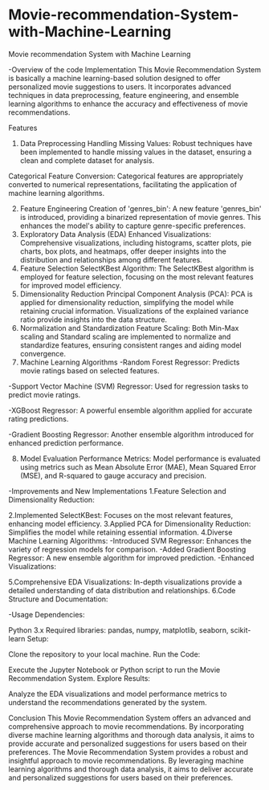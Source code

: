 # Movie-recommendation-System-with-Machine-Learning
Movie recommendation  System with Machine Learning

-Overview of the code Implementation
This Movie Recommendation System is basically a machine learning-based solution designed to offer personalized movie suggestions to users. It incorporates advanced techniques in data preprocessing, feature engineering, and ensemble learning algorithms to enhance the accuracy and effectiveness of movie recommendations.

Features
1. Data Preprocessing
Handling Missing Values: Robust techniques have been implemented to handle missing values in the dataset, ensuring a clean and complete dataset for analysis.

Categorical Feature Conversion: Categorical features are appropriately converted to numerical representations, facilitating the application of machine learning algorithms.

2. Feature Engineering
Creation of 'genres_bin': A new feature 'genres_bin' is introduced, providing a binarized representation of movie genres. This enhances the model's ability to capture genre-specific preferences.
3. Exploratory Data Analysis (EDA)
Enhanced Visualizations: Comprehensive visualizations, including histograms, scatter plots, pie charts, box plots, and heatmaps, offer deeper insights into the distribution and relationships among different features.
4. Feature Selection
SelectKBest Algorithm: The SelectKBest algorithm is employed for feature selection, focusing on the most relevant features for improved model efficiency.
5. Dimensionality Reduction
Principal Component Analysis (PCA): PCA is applied for dimensionality reduction, simplifying the model while retaining crucial information. Visualizations of the explained variance ratio provide insights into the data structure.
6. Normalization and Standardization
Feature Scaling: Both Min-Max scaling and Standard scaling are implemented to normalize and standardize features, ensuring consistent ranges and aiding model convergence.
7. Machine Learning Algorithms
-Random Forest Regressor: Predicts movie ratings based on selected features.

-Support Vector Machine (SVM) Regressor: Used for regression tasks to predict movie ratings.

-XGBoost Regressor: A powerful ensemble algorithm applied for accurate rating predictions.

-Gradient Boosting Regressor: Another ensemble algorithm introduced for enhanced prediction performance.

8. Model Evaluation
Performance Metrics: Model performance is evaluated using metrics such as Mean Absolute Error (MAE), Mean Squared Error (MSE), and R-squared to gauge accuracy and precision.

-Improvements and New Implementations
1.Feature Selection and Dimensionality Reduction:

2.Implemented SelectKBest: Focuses on the most relevant features, enhancing model efficiency.
3.Applied PCA for Dimensionality Reduction: Simplifies the model while retaining essential information.
4.Diverse Machine Learning Algorithms:
-Introduced SVM Regressor: Enhances the variety of regression models for comparison.
-Added Gradient Boosting Regressor: A new ensemble algorithm for improved prediction.
-Enhanced Visualizations:

5.Comprehensive EDA Visualizations: In-depth visualizations provide a detailed understanding of data distribution and relationships.
6.Code Structure and Documentation:


-Usage
Dependencies:

Python 3.x
Required libraries: pandas, numpy, matplotlib, seaborn, scikit-learn
Setup:

Clone the repository to your local machine.
Run the Code:

Execute the Jupyter Notebook or Python script to run the Movie Recommendation System.
Explore Results:

Analyze the EDA visualizations and model performance metrics to understand the recommendations generated by the system.

Conclusion
This Movie Recommendation System offers an advanced and comprehensive approach to movie recommendations. By incorporating diverse machine learning algorithms and thorough data analysis, it aims to provide accurate and personalized suggestions for users based on their preferences.
The Movie Recommendation System provides a robust and insightful approach to movie recommendations. By leveraging machine learning algorithms and thorough data analysis, it aims to deliver accurate and personalized suggestions for users based on their preferences.

